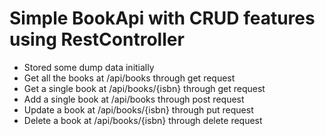 # Simple BookApi with CRUD features using RestController
- Stored some dump data initially
- Get all the books at /api/books through get request
- Get a single book at /api/books/{isbn} through get request
- Add a single book at /api/books through post request
- Update a book at /api/books/{isbn} through put request
- Delete a book at /api/books/{isbn} through delete request 
